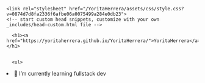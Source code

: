 <html lang="en-US"><head>
    <meta charset="UTF-8">
    <meta http-equiv="X-UA-Compatible" content="IE=edge">
    <meta name="viewport" content="width=device-width, initial-scale=1">

<!-- Begin Jekyll SEO tag v2.8.0 -->
<title>YoritaHerrera | Diseñadora Gráfica estudiando fullstack dev</title>
<meta name="generator" content="Jekyll v3.9.4">
<meta property="og:title" content="YoritaHerrera">
<meta property="og:locale" content="en_US">
<meta name="description" content="Diseñadora Gráfica estudiando fullstack dev">
<meta property="og:description" content="Diseñadora Gráfica estudiando fullstack dev">
<link rel="canonical" href="https://yoritaherrera.github.io/YoritaHerrera/">
<meta property="og:url" content="https://yoritaherrera.github.io/YoritaHerrera/">
<meta property="og:site_name" content="YoritaHerrera">
<meta property="og:type" content="website">
<meta name="twitter:card" content="summary">
<meta property="twitter:title" content="YoritaHerrera">
<script type="application/ld+json">
{"@context":"https://schema.org","@type":"WebSite","description":"Diseñadora Gráfica estudiando fullstack dev","headline":"YoritaHerrera","name":"YoritaHerrera","url":"https://yoritaherrera.github.io/YoritaHerrera/"}</script>
<!-- End Jekyll SEO tag -->

    <link rel="stylesheet" href="/YoritaHerrera/assets/css/style.css?v=0874d7d8fa2336f6afbe06a0075499a284e0db23">
    <!-- start custom head snippets, customize with your own _includes/head-custom.html file -->

<!-- Setup Google Analytics -->



<!-- You can set your favicon here -->
<!-- link rel="shortcut icon" type="image/x-icon" href="/YoritaHerrera/favicon.ico" -->

<!-- end custom head snippets -->

  </head>
  <body>
    <div class="container-lg px-3 my-5 markdown-body">
      
      <h1><a href="https://yoritaherrera.github.io/YoritaHerrera/">YoritaHerrera</a></h1>
      

      <ul>
  <li>🌱 I’m currently learning fullstack dev</li>
</ul>
    <script src="https://cdnjs.cloudflare.com/ajax/libs/anchor-js/4.1.0/anchor.min.js" integrity="sha256-lZaRhKri35AyJSypXXs4o6OPFTbTmUoltBbDCbdzegg=" crossorigin="anonymous"></script>
    <script>anchors.add();</script>
  

</body></html>
